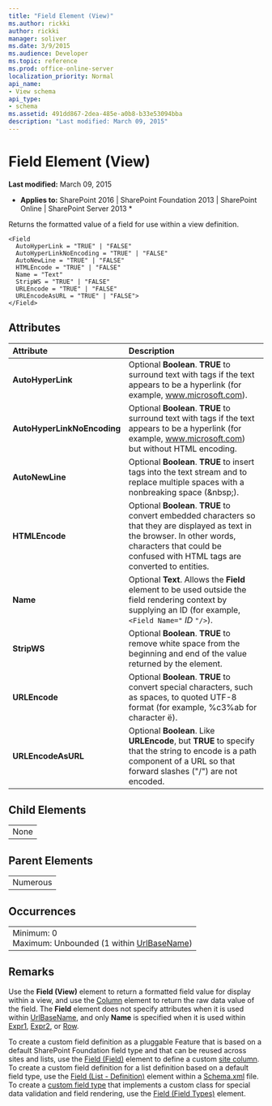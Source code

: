 ```yaml
---
title: "Field Element (View)"
ms.author: rickki
author: rickki
manager: soliver
ms.date: 3/9/2015
ms.audience: Developer
ms.topic: reference
ms.prod: office-online-server
localization_priority: Normal
api_name:
- View schema
api_type:
- schema
ms.assetid: 491dd867-2dea-485e-a0b8-b33e53094bba
description: "Last modified: March 09, 2015"
---
```


# Field Element (View)

 **Last modified:** March 09, 2015 
  
 * **Applies to:** SharePoint 2016 | SharePoint Foundation 2013 | SharePoint Online | SharePoint Server 2013 * 
  
Returns the formatted value of a field for use within a view definition. 
  
```
<Field
  AutoHyperLink = "TRUE" | "FALSE"
  AutoHyperLinkNoEncoding = "TRUE" | "FALSE"
  AutoNewLine = "TRUE" | "FALSE"
  HTMLEncode = "TRUE" | "FALSE"
  Name = "Text"
  StripWS = "TRUE" | "FALSE"
  URLEncode = "TRUE" | "FALSE"
  URLEncodeAsURL = "TRUE" | "FALSE">
</Field>
```

## Attributes

|**Attribute**|**Description**|
|:-----|:-----|
|**AutoHyperLink** <br/> |Optional **Boolean**. **TRUE** to surround text with <A> tags if the text appears to be a hyperlink (for example, www.microsoft.com).  <br/> |
|**AutoHyperLinkNoEncoding** <br/> |Optional **Boolean**. **TRUE** to surround text with <A> tags if the text appears to be a hyperlink (for example, www.microsoft.com) but without HTML encoding.  <br/> |
|**AutoNewLine** <br/> |Optional **Boolean**. **TRUE** to insert <BR> tags into the text stream and to replace multiple spaces with a nonbreaking space (&amp;nbsp;).  <br/> |
|**HTMLEncode** <br/> |Optional **Boolean**. **TRUE** to convert embedded characters so that they are displayed as text in the browser. In other words, characters that could be confused with HTML tags are converted to entities.  <br/> |
|**Name** <br/> |Optional **Text**. Allows the **Field** element to be used outside the field rendering context by supplying an ID (for example,  `<Field Name="` _ID_ `"/>`).  <br/> |
|**StripWS** <br/> |Optional **Boolean**. **TRUE** to remove white space from the beginning and end of the value returned by the element.  <br/> |
|**URLEncode** <br/> |Optional **Boolean**. **TRUE** to convert special characters, such as spaces, to quoted UTF-8 format (for example, %c3%ab for character ë).  <br/> |
|**URLEncodeAsURL** <br/> |Optional **Boolean**. Like **URLEncode**, but **TRUE** to specify that the string to encode is a path component of a URL so that forward slashes ("/") are not encoded.  <br/> |
   
## Child Elements

||
|:-----|
|None |
   
## Parent Elements

||
|:-----|
|Numerous |
   
## Occurrences

||
|:-----|
|Minimum: 0  <br/> Maximum: Unbounded (1 within [UrlBaseName](urlbasename-element-view.md))  <br/> |
   
## Remarks

Use the **Field (View)** element to return a formatted field value for display within a view, and use the [Column](column-element-view.md) element to return the raw data value of the field. The **Field** element does not specify attributes when it is used within [UrlBaseName](urlbasename-element-view.md), and only **Name** is specified when it is used within [Expr1](expr1-element-view.md), [Expr2](expr2-element-view.md), or [Row](../../collaborative-application-markup-language-caml-schemas/site-schema/row-element-site.md).
  
To create a custom field definition as a pluggable Feature that is based on a default SharePoint Foundation field type and that can be reused across sites and lists, use the [Field (Field)](../../sharepoint-features-schemas/field-definitions/field-element-field.md) element to define a custom [site column](http://msdn.microsoft.com/library/0402b3a7-3665-43df-9769-85e3aa1b2432%28Office.15%29.aspx). To create a custom field definition for a list definition based on a default field type, use the [Field (List - Definition)](../../collaborative-application-markup-language-caml-schemas/list-schema/field-element-list.md) element within a [Schema.xml](http://msdn.microsoft.com/library/c2f01064-80d8-47ee-b602-ecf4c480ac56%28Office.15%29.aspx) file. To create a [custom field type](http://msdn.microsoft.com/library/1345b345-226d-443a-918f-af123a3c7b13%28Office.15%29.aspx) that implements a custom class for special data validation and field rendering, use the [Field (Field Types)](../../other-sharepoint-schemas/field-types-schema/field-element-field-types.md) element. 
  

